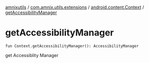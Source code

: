 [amnixutils](../../index.md) / [com.amnix.utils.extensions](../index.md) / [android.content.Context](index.md) / [getAccessibilityManager](./get-accessibility-manager.md)

# getAccessibilityManager

`fun Context.getAccessibilityManager(): AccessibilityManager`

get Accessiblity Manager

